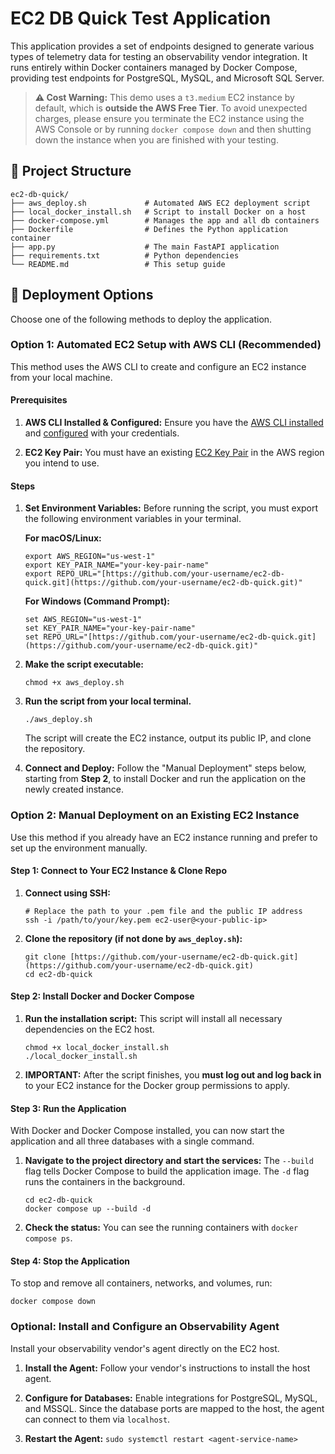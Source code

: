 EC2 DB Quick Test Application
=============================

This application provides a set of endpoints designed to generate various types of telemetry data for testing an observability vendor integration. It runs entirely within Docker containers managed by Docker Compose, providing test endpoints for PostgreSQL, MySQL, and Microsoft SQL Server.

> **⚠️ Cost Warning:** This demo uses a `t3.medium` EC2 instance by default, which is **outside the AWS Free Tier**. To avoid unexpected charges, please ensure you terminate the EC2 instance using the AWS Console or by running `docker compose down` and then shutting down the instance when you are finished with your testing.

📁 Project Structure
--------------------

```
ec2-db-quick/
├── aws_deploy.sh             # Automated AWS EC2 deployment script
├── local_docker_install.sh   # Script to install Docker on a host
├── docker-compose.yml        # Manages the app and all db containers
├── Dockerfile                # Defines the Python application container
├── app.py                    # The main FastAPI application
├── requirements.txt          # Python dependencies
└── README.md                 # This setup guide

```

🚀 Deployment Options
---------------------

Choose one of the following methods to deploy the application.

### Option 1: Automated EC2 Setup with AWS CLI (Recommended)

This method uses the AWS CLI to create and configure an EC2 instance from your local machine.

#### Prerequisites

1.  **AWS CLI Installed & Configured:** Ensure you have the [AWS CLI installed](https://docs.aws.amazon.com/cli/latest/userguide/getting-started-install.html "null") and [configured](https://docs.aws.amazon.com/cli/latest/userguide/getting-started-quickstart.html "null") with your credentials.

2.  **EC2 Key Pair:** You must have an existing [EC2 Key Pair](https://docs.aws.amazon.com/AWSEC2/latest/UserGuide/ec2-key-pairs.html "null") in the AWS region you intend to use.

#### Steps

1.  **Set Environment Variables:** Before running the script, you must export the following environment variables in your terminal.

    **For macOS/Linux:**

    ```
    export AWS_REGION="us-west-1"
    export KEY_PAIR_NAME="your-key-pair-name"
    export REPO_URL="[https://github.com/your-username/ec2-db-quick.git](https://github.com/your-username/ec2-db-quick.git)"

    ```

    **For Windows (Command Prompt):**

    ```
    set AWS_REGION="us-west-1"
    set KEY_PAIR_NAME="your-key-pair-name"
    set REPO_URL="[https://github.com/your-username/ec2-db-quick.git](https://github.com/your-username/ec2-db-quick.git)"

    ```

2.  **Make the script executable:**

    ```
    chmod +x aws_deploy.sh

    ```

3.  **Run the script from your local terminal.**

    ```
    ./aws_deploy.sh

    ```

    The script will create the EC2 instance, output its public IP, and clone the repository.

4.  **Connect and Deploy:** Follow the "Manual Deployment" steps below, starting from **Step 2**, to install Docker and run the application on the newly created instance.

### Option 2: Manual Deployment on an Existing EC2 Instance

Use this method if you already have an EC2 instance running and prefer to set up the environment manually.

#### Step 1: Connect to Your EC2 Instance & Clone Repo

1.  **Connect using SSH:**

    ```
    # Replace the path to your .pem file and the public IP address
    ssh -i /path/to/your/key.pem ec2-user@<your-public-ip>

    ```

2.  **Clone the repository (if not done by `aws_deploy.sh`):**

    ```
    git clone [https://github.com/your-username/ec2-db-quick.git](https://github.com/your-username/ec2-db-quick.git)
    cd ec2-db-quick

    ```

#### Step 2: Install Docker and Docker Compose

1.  **Run the installation script:** This script will install all necessary dependencies on the EC2 host.

    ```
    chmod +x local_docker_install.sh
    ./local_docker_install.sh

    ```

2.  **IMPORTANT:** After the script finishes, you **must log out and log back in** to your EC2 instance for the Docker group permissions to apply.

#### Step 3: Run the Application

With Docker and Docker Compose installed, you can now start the application and all three databases with a single command.

1.  **Navigate to the project directory and start the services:** The `--build` flag tells Docker Compose to build the application image. The `-d` flag runs the containers in the background.

    ```
    cd ec2-db-quick
    docker compose up --build -d

    ```

2.  **Check the status:** You can see the running containers with `docker compose ps`.

#### Step 4: Stop the Application

To stop and remove all containers, networks, and volumes, run:

```
docker compose down

```

### Optional: Install and Configure an Observability Agent

Install your observability vendor's agent directly on the EC2 host.

1.  **Install the Agent:** Follow your vendor's instructions to install the host agent.

2.  **Configure for Databases:** Enable integrations for PostgreSQL, MySQL, and MSSQL. Since the database ports are mapped to the host, the agent can connect to them via `localhost`.

3.  **Restart the Agent:**  `sudo systemctl restart <agent-service-name>`